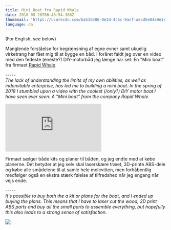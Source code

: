 ```yaml
---
title: Mini Boat fra Rapid Whale
date: 2018-05-28T00:46:54.386Z
thumbnail: 'https://ucarecdn.com/ba515686-9e2d-4c5c-9acf-aecd5e84a9e1/'
language: da
---
```

(For English, see below)

Manglende forståelse for begrænsning af egne evner samt ukuelig virketrang har fået mig til at bygge en båd. I foråret faldt jeg over en video med den fedeste (eneste?) DIY-motorbåd jeg længe har set: En "Mini boat" fra firmaet [Rapid Whale](http://rapidwhale.com/mini-boat.php).

\-----\
_The lack of understanding the limits of my own abilities, as well as indomitable enterprise, has led me to building a mini boat. In the spring of 2018 I stumbled upon a video with the coolest (/only?) DIY motor boat I have seen ever seen: A "Mini boat" from the company Rapid Whale._

<div class="iframe iframe__16x9 mb">
  <iframe src="https://www.youtube.com/embed/ItZRMgxW-cg?rel=0&amp;showinfo=0" frameborder="0" allow="autoplay; encrypted-media" allowfullscreen></iframe>
</div>

Firmaet sælger både kits og planer til båden, og jeg endte med at købe planerne. Det betyder at jeg selv skal laserskære træet, 3D-printe ABS-dele og købe alle smådelene til at samle hele molevitten, men forhåbentlig medfølger også en ekstra stærk følelse af tilfredshed når jeg engang når vejs ende.

\-----\
_It's possible to buy both the a kit or plans for the boat, and I ended up buying the plans. This means that I have to laser cut the wood, 3D print ABS parts and buy all the small parts to assemble everything, but hopefully this also leads to a strong sense of satisfaction._

<img src="https://ucarecdn.com/ba515686-9e2d-4c5c-9acf-aecd5e84a9e1/-/format/auto/-/scale_crop/1860x1400/center/" srcset="https://ucarecdn.com/ba515686-9e2d-4c5c-9acf-aecd5e84a9e1/-/format/auto/-/scale_crop/930x700/center/, https://ucarecdn.com/ba515686-9e2d-4c5c-9acf-aecd5e84a9e1/-/format/auto/-/scale_crop/1395x1050/center/ 1.5x, https://ucarecdn.com/ba515686-9e2d-4c5c-9acf-aecd5e84a9e1/-/format/auto/-/scale_crop/1860x1400/center/ 2x" class="no-shadow" />
